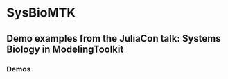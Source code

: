 # SysBioMTK

## Demo examples from the JuliaCon talk: Systems Biology in ModelingToolkit


### Demos 

